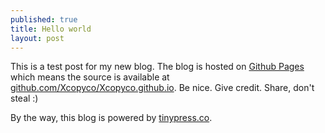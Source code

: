 ```yaml
---
published: true
title: Hello world
layout: post
---
```

This is a test post for my new blog. The blog is hosted on [Github Pages](http://pages.github.com/) which means the source is available at [github.com/Xcopyco/Xcopyco.github.io](http://github.com/Xcopyco/Xcopyco.github.io). Be nice. Give credit. Share, don't steal :)

By the way, this blog is powered by [tinypress.co](https://tinypress.co).